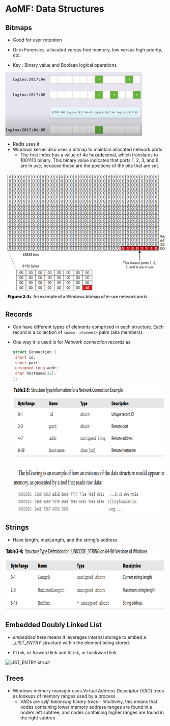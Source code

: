 # AoMF: Data Structures



## Bitmaps

- Good for user retention
- Or in Forensics: allocated versus free memory, low versus high priority, etc.

- Key : Binary_value and Boolean logical operations

<img src="AoMF.Pictures/image-20200415095708484.png" height="200" />

- Redis uses it
- Windows kernel also uses a bitmap to maintain allocated network ports
  - The first index has a value of 4e hexadecimal, which translates to 1001110 binary. This binary value indicates that ports 1, 2, 3, and 6 are in use, because those are the positions of the bits that are set.

<img src="AoMF.Pictures/image-20200415095959214.png" height="400" width="550" />

## Records

- Can have different types of elements comprised in each structure. Each record is a collection of `<name, element>` pairs (aka members).

- One way it is used is for *Network connection records* as 

  ```c
  struct Connection {
   short id;
   short port;
   unsigned long addr;
   char hostname[32];
  };
  ```

  <img src="AoMF.Pictures/image-20200415102257307.png" height="400" width="700" />



## Strings

- Have length, maxLength, and the string's address

<img src="AoMF.Pictures/image-20200415102520307.png" height="200" />



## Embedded Doubly Linked List

- *embedded* here means it leverages internal storage to embed a *_LIST_ENTRY* structure within the element being stored.

- `Flink`, or forward link and `Blink`, or backward link

![LIST_ENTRY struct](https://1.bp.blogspot.com/-7RN-Pmpm2f4/Um2P7-B9OnI/AAAAAAAAAY0/5hXHTCEr1T0/s1600/Capture.JPG)



## Trees

- Windows memory manager uses Virtual Address Descriptor (VAD) trees as lookups of memory ranges used by a process
  - VADs are *self-balancing binary trees* -  Intuitively, this means that nodes containing lower memory address ranges are found in a node’s left subtree, and nodes containing higher ranges are found  in the right subtree

